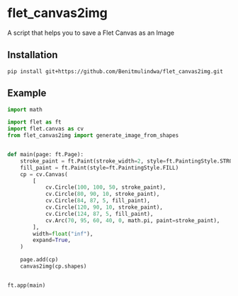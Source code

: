 # flet_canvas2img
A script that helps you to save a Flet Canvas as an Image
## Installation
`
pip install git+https://github.com/Benitmulindwa/flet_canvas2img.git
`
## Example
```python
import math

import flet as ft
import flet.canvas as cv
from flet_canvas2img import generate_image_from_shapes


def main(page: ft.Page):
    stroke_paint = ft.Paint(stroke_width=2, style=ft.PaintingStyle.STROKE)
    fill_paint = ft.Paint(style=ft.PaintingStyle.FILL)
    cp = cv.Canvas(
        [
            cv.Circle(100, 100, 50, stroke_paint),
            cv.Circle(80, 90, 10, stroke_paint),
            cv.Circle(84, 87, 5, fill_paint),
            cv.Circle(120, 90, 10, stroke_paint),
            cv.Circle(124, 87, 5, fill_paint),
            cv.Arc(70, 95, 60, 40, 0, math.pi, paint=stroke_paint),
        ],
        width=float("inf"),
        expand=True,
    )

    page.add(cp)
    canvas2img(cp.shapes)


ft.app(main)

```

